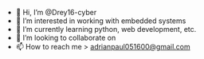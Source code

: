 - 👋 Hi, I’m @Drey16-cyber
- 👀 I’m interested in working with embedded systems
- 🌱 I’m currently learning python, web development, etc.
- 💞️ I’m looking to collaborate on  
- 📫 How to reach me > adrianpaul051600@gmail.com

<!---
Drey16-cyber/Drey16-cyber is a ✨ special ✨ repository because its `README.md` (this file) appears on your GitHub profile.
You can click the Preview link to take a look at your changes.
--->
